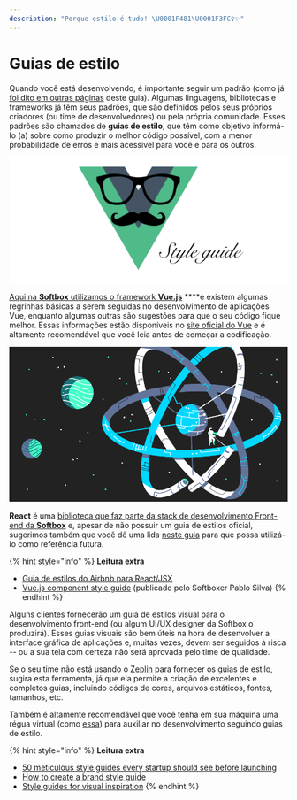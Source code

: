 ```yaml
---
description: "Porque estilo é tudo! \U0001F481\U0001F3FC‍♀️✨"
---
```


# Guias de estilo

Quando você está desenvolvendo, é importante seguir um padrão \(como já [foi dito em outras páginas](codigo-bonito.md) deste guia\). Algumas linguagens, bibliotecas e frameworks já têm seus padrões, que são definidos pelos seus próprios criadores \(ou time de desenvolvedores\) ou pela própria comunidade. Esses padrões são chamados de **guias de estilo**, que têm como objetivo informá-lo \(a\) sobre como produzir o melhor código possível, com a menor probabilidade de erros e mais acessível para você e para os outros.

![](../.gitbook/assets/vuejs-style-guide.png)

[Aqui na **Softbox** utilizamos o framework **Vue.js**](desenvolvendo-com-rapidez.md#vue-js) ****e existem algumas regrinhas básicas a serem seguidas no desenvolvimento de aplicações Vue, enquanto algumas outras são sugestões para que o seu código fique melhor. Essas informações estão disponíveis no [site oficial do Vue](https://br.vuejs.org/v2/style-guide/index.html) e é altamente recomendável que você leia antes de começar a codificação.

![](../.gitbook/assets/react.png)

**React** é uma [biblioteca que faz parte da stack de desenvolvimento Front-end da **Softbox**](desenvolvendo-com-rapidez.md#react) e, apesar de não possuir um guia de estilos oficial, sugerimos também que você dê uma lida [neste guia](https://css-tricks.com/react-code-style-guide/) para que possa utilizá-lo como referência futura.

{% hint style="info" %}
**Leitura extra**

* [Guia de estilos do Airbnb para React/JSX](https://github.com/airbnb/javascript/tree/master/react%20)
* [Vue.js component style guide](https://pablohpsilva.github.io/vuejs-component-style-guide/#/) \(publicado pelo Softboxer Pablo Silva\)
{% endhint %}

Alguns clientes fornecerão um guia de estilos visual para o desenvolvimento front-end \(ou algum UI/UX designer da Softbox o produzirá\). Esses guias visuais são bem úteis na hora de desenvolver a interface gráfica de aplicações e, muitas vezes, devem ser seguidos à risca -- ou a sua tela com certeza não será aprovada pelo time de qualidade.

Se o seu time não está usando o [Zeplin](https://zeplin.io/) para fornecer os guias de estilo, sugira esta ferramenta, já que ela permite a criação de excelentes e completos guias, incluindo códigos de cores, arquivos estáticos, fontes, tamanhos, etc.

Também é altamente recomendável que você tenha em sua máquina uma régua virtual \(como [essa](https://chrome.google.com/webstore/detail/page-ruler-redux/giejhjebcalaheckengmchjekofhhmal?hl=en)\) para auxiliar no desenvolvimento seguindo guias de estilo.

{% hint style="info" %}
**Leitura extra**

* [50 meticulous style guides every startup should see before launching](https://www.canva.com/learn/50-meticulous-style-guides-every-startup-see-launching/)
* [How to create a brand style guide](https://99designs.com.br/blog/logo-branding/how-to-create-a-brand-style-guide/)
* [Style guides for visual inspiration](https://blog.hubspot.com/marketing/examples-brand-style-guides)
{% endhint %}

